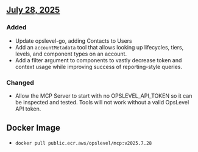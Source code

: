 ## [July 28, 2025](https://github.com/opslevel/opslevel-mcp/compare/v2025.6.13...v2025.7.28)
### Added
- Update opslevel-go, adding Contacts to Users
- Add an `accountMetadata` tool that allows looking up lifecycles, tiers, levels, and component types on an account.
- Add a filter argument to components to vastly decrease token and context usage while improving success of reporting-style queries.
### Changed
- Allow the MCP Server to start with no OPSLEVEL_API_TOKEN so it can be inspected and tested. Tools will not work without a valid OpsLevel API token.
## Docker Image

  - `docker pull public.ecr.aws/opslevel/mcp:v2025.7.28`

